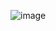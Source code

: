 ![image](https://github.com/Lewbertsklol/bootstrap/assets/128878546/8a20d0c2-3e24-4794-bbbf-994cf51cd567)
